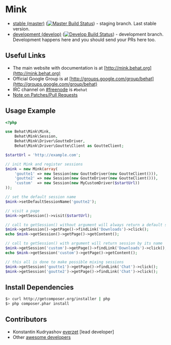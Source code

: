 Mink
====

- [stable (master)](https://github.com/Behat/Mink) ([![Master Build
Status](https://secure.travis-ci.org/Behat/Mink.png?branch=master)](http://travis-ci.org/Behat/Mink)) - staging branch. Last stable version.
- [development (develop)](https://github.com/Behat/Mink/tree/develop) ([![Develop Build Status](https://secure.travis-ci.org/Behat/Mink.png?branch=develop)](http://travis-ci.org/Behat/Mink)) - development branch. Development happens here and you should send your PRs here too.

Useful Links
------------

- The main website with documentation is at [http://mink.behat.org](http://mink.behat.org)
- Official Google Group is at [http://groups.google.com/group/behat](http://groups.google.com/group/behat)
- IRC channel on [#freenode](http://freenode.net/) is `#behat`
- [Note on Patches/Pull Requests](CONTRIBUTING.md)

Usage Example
-------------

``` php
<?php

use Behat\Mink\Mink,
    Behat\Mink\Session,
    Behat\Mink\Driver\GoutteDriver,
    Behat\Mink\Driver\Goutte\Client as GoutteClient;

$startUrl = 'http://example.com';

// init Mink and register sessions
$mink = new Mink(array(
    'goutte1' => new Session(new GoutteDriver(new GoutteClient())),
    'goutte2' => new Session(new GoutteDriver(new GoutteClient())),
    'custom'  => new Session(new MyCustomDriver($startUrl))
));

// set the default session name
$mink->setDefaultSessionName('goutte2');

// visit a page
$mink->getSession()->visit($startUrl);

// call to getSession() without argument will always return a default session if has one (goutte2 here)
$mink->getSession()->getPage()->findLink('Downloads')->click();
echo $mink->getSession()->getPage()->getContent();

// call to getSession() with argument will return session by its name
$mink->getSession('custom')->getPage()->findLink('Downloads')->click();
echo $mink->getSession('custom')->getPage()->getContent();

// this all is done to make possible mixing sessions
$mink->getSession('goutte1')->getPage()->findLink('Chat')->click();
$mink->getSession('goutte2')->getPage()->findLink('Chat')->click();
```

Install Dependencies
--------------------

``` bash
$> curl http://getcomposer.org/installer | php
$> php composer.phar install
```

Contributors
------------

* Konstantin Kudryashov [everzet](http://github.com/everzet) [lead developer]
* Other [awesome developers](https://github.com/Behat/Mink/graphs/contributors)
